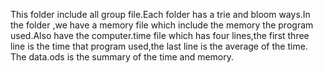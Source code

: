 This folder include all group file.Each folder has a trie and bloom ways.In the folder ,we have a memory file which include the memory the program used.Also have the computer.time file which has four lines,the first three line is the time that program used,the last line is the average of the time.<br>
The data.ods is the summary of the time and memory.
